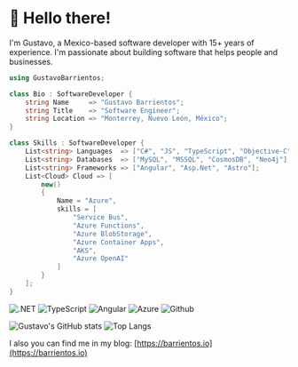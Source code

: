 # 🤖 Hello there!

I'm Gustavo, a Mexico-based software developer with 15+ years of experience. I'm passionate about building software that helps people and businesses.

```csharp
using GustavoBarrientos;

class Bio : SoftwareDeveloper {
    string Name     => "Gustavo Barrientos";
    string Title    => "Software Engineer";
    string Location => "Monterrey, Nuevo León, México";
}

class Skills : SoftwareDeveloper {
    List<string> Languages  => ["C#", "JS", "TypeScript", "Objective-C", "PHP"];
    List<string> Databases  => ["MySQL", "MSSQL", "CosmosDB", "Neo4j"];
    List<string> Frameworks => ["Angular", "Asp.Net", "Astro"];
    List<Cloud> Cloud => [
        new()
        {
            Name = "Azure",
            skills = [
                "Service Bus",
                "Azure Functions",
                "Azure BlobStorage",
                "Azure Container Apps",
                "AKS",
                "Azure OpenAI"
            ]
        }
    ];
}
```


![.NET](https://img.shields.io/badge/.Net-430098?style=for-the-badge&logo=.net&logoColor=white)
![TypeScript](https://img.shields.io/badge/TypeScript-007ACC?style=for-the-badge&logo=typescript&logoColor=white)
![Angular](https://img.shields.io/badge/Angular-DD0031?style=for-the-badge&logo=angular&logoColor=white)
![Azure](https://img.shields.io/badge/Azure-338eef?style=for-the-badge&logo=azure&logoColor=white)
![Github](https://img.shields.io/badge/Github-000000?style=for-the-badge&logo=github&logoColor=white)



![Gustavo's GitHub stats](https://github-readme-stats.vercel.app/api?username=tavobarrientos&show_icons=true&theme=holi) 
![Top Langs](https://github-readme-stats.vercel.app/api/top-langs/?username=tavobarrientos&langs_count=4&layout=compact)

  
I also you can find me in my blog: [https://barrientos.io](https://barrientos.io)
